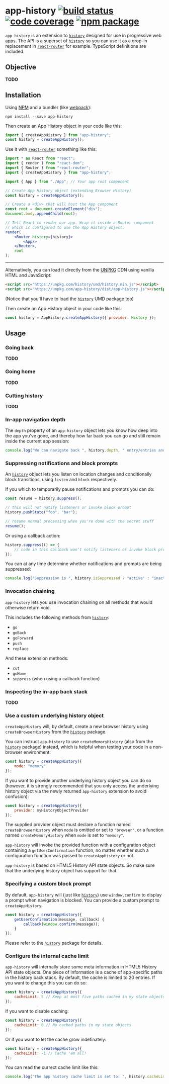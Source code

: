 # app-history [![build status][travis-badge]][travis] [![code coverage][coveralls-badge]][coveralls] [![npm package][npm-badge]][npm]


`app-history` is an extension to [`history`][history] designed for use in progressive web apps. The API is a superset of [`history`][history] so you can use it as a drop-in replacement in [`react-router`][react-router] for example. TypeScript definitions are included.

## Objective

**TODO**

## Installation

Using [NPM](npm) and a bundler (like [webpack][webpack]):

```
npm install --save app-history
```

Then create an App History object in your code like this:

```js
import { createAppHistory } from "app-history";
const history = createAppHistory();
```

Use it with [`react-router`][react-router] something like this:

```jsx
import * as React from "react";
import { render } from "react-dom";
import { Router } from "react-router";
import { createAppHistory } from "app-history";

import { App } from "./App"; // Your app root component

// Create App History object (extending Browser History)
const history = createAppHistory();

// Create a <div> that will host the App component
const root = document.createElement("div");
document.body.appendChild(root);

// Tell React to render our app. Wrap it inside a Router component
// which is configured to use the App History object.
render(
    <Router history={history}>
        <App/>
    </Router>,
    root
);
```


----------

Alternatively, you can load it directly from the [UNPKG][unpkg] CDN using vanilla HTML and JavaScript:

```html
<script src="https://unpkg.com/history/umd/history.min.js"></script>
<script src="https://unpkg.com/app-history/dist/app-history.js"></script>
```

(Notice that you'll have to load the [`history`][history] UMD package too)

Then create an App History object in your code like this:

```js
const history = AppHistory.createAppHistory({ provider: History });
```

## Usage

### Going back

**TODO**

### Going home

**TODO**

### Cutting history

**TODO**

### In-app navigation depth

The `depth` property of an `app-history` object lets you know how deep into the app you've gone, and thereby how far back you can go and still remain inside the current app session:

```js
console.log("We can navigate back ", history.depth, " entry/entries and still be in this app session");
```

### Suppressing notifications and block prompts

An [`history`][history] object lets you listen on location changes and conditionally block transitions, using `listen` and `block` respectively.

If you which to temporarily pause notifications and prompts you can do:

```js
const resume = history.suppress();

// this will not notify listeners or invoke block prompt
history.pushState("foo", "bar");

// resume normal processing when you're done with the secret stuff
resume();
```

Or using a callback action:

```js
history.suppress(() => {
    // code in this callback won't notify listeners or invoke block prompt
});
```

You can at any time determine whether notifications and prompts are being suppressed:

```js
console.log("Suppression is ", history.isSuppressed ? "active" : "inactive");
```

### Invocation chaining

`app-history` lets you use invocation chaining on all methods that would otherwise return void. 

This includes the following methods from [`history`][history]:
* `go`
* `goBack`
* `goForward`
* `push`
* `replace`

And these extension methods:
* `cut`
* `goHome`
* `suppress` (when using a callback function)

### Inspecting the in-app back stack

**TODO**

### Use a custom underlying history object

`createAppHistory` will, by default, create a new browser history using `createBrowserHistory` from the [`history`][history] package.

You can instruct `app-history` to use `createMemoryHistory` (also from the [`history`][history] package) instead, which is helpful when testing your code in a non-browser environment:

```js
const history = createAppHistory({
    mode: "memory"
});
```

If you want to provide another underlying history object you can do so (however, it is strongly recommended that you only access the underlying history object via the newly returned `app-history` extension to avoid confusion):

```js
const history = createAppHistory({
    provider: myHistoryObjectProvider
});
```

The supplied provider object must declare a function named `createBrowserHistory` when `mode` is omitted or set to `"browser"`, or a function named `createMemoryHistory` when `mode` is set to `"memory"`.

`app-history` will invoke the provided function with a configuration object containing a `getUserConfirmation` function, no matter whether such a configuration function was passed to `createAppHistory` or not.

`app-history` is based on HTML5 History API state objects. So make sure that the underlying history object has support for that.

### Specifying a custom block prompt

By default, `app-history` will (just like [`history`][history]) use `window.confirm` to display a prompt when navigation is blocked. You can provide a custom prompt to `createAppHistory`:

```js
const history = createAppHistory({
    getUserConfirmation(message, callback) {
        callback(window.confirm(message));
    }
});
```

Please refer to the [`history`][history] package for details.

### Configure the internal cache limit

`app-history` will internally store some meta information in HTML5 History API state objects. One piece of information is a cache of app-specific paths in the history back stack. By default, the cache is limited to 20 entries. If you want to change this you can do so:

```js
const history = createAppHistory({
    cacheLimit: 5 // Keep at most five paths cached in my state objects
});
```

If you want to disable caching:

```js
const history = createAppHistory({
    cacheLimit: 0 // No cached paths in my state objects
});
```

Or if you want to let the cache grow indefinately:

```js
const history = createAppHistory({
    cacheLimit: -1 // Cache 'em all!
});
```

You can read the currect cache limit like this:

```js
console.log("The app history cache limit is set to: ", history.cacheLimit);
```

[travis-badge]: https://img.shields.io/travis/mwikstrom/app-history.svg?style=flat-square
[travis]: https://travis-ci.org/mwikstrom/app-history
[coveralls-badge]: https://img.shields.io/coveralls/github/mwikstrom/app-history.svg?style=flat-square
[coveralls]: https://coveralls.io/github/mwikstrom/app-history
[npm-badge]: https://img.shields.io/npm/v/app-history.svg?style=flat-square
[npm]: https://www.npmjs.org/package/app-history
[history]: https://github.com/ReactTraining/history
[react-router]: https://github.com/ReactTraining/react-router
[npm]: https://www.npmjs.com/
[webpack]: https://webpack.github.io/
[unpkg]: https://unpkg.com/